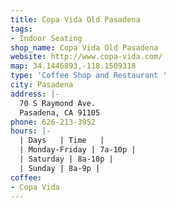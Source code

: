 ```yaml
---
title: Copa Vida Old Pasadena
tags:
- Indoor Seating
shop_name: Copa Vida Old Pasadena
website: http://www.copa-vida.com/
map: 34.1446893,-118.1509318
type: 'Coffee Shop and Restaurant '
city: Pasadena
address: |-
  70 S Raymond Ave.
  Pasadena, CA 91105
phone: 626-213-3952
hours: |-
  | Days   | Time   |
  | Monday-Friday | 7a-10p |
  | Saturday | 8a-10p |
  | Sunday | 8a-9p |
coffee:
- Copa Vida
---
```

